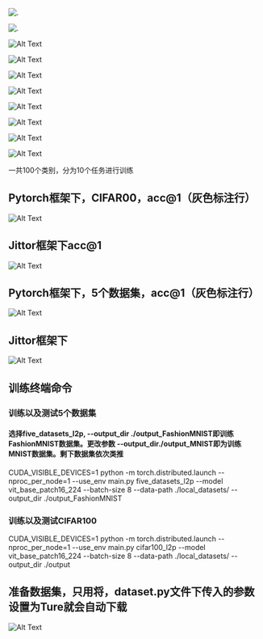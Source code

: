 

![.](/image/task1.png)

![.](/image/task2.png)

![Alt Text](/image/task3.png)

![Alt Text](/image/task4.png)

![Alt Text](/image/task5.png)

![Alt Text](/image/task6.png)

![Alt Text](/image/task7.png)

![Alt Text](/image/task8.png)

![Alt Text](/image/task9.png)

![Alt Text](/image/task10.png)

一共100个类别，分为10个任务进行训练

## Pytorch框架下，CIFAR00，acc@1（灰色标注行）

![Alt Text](/image/torchCifar100.png)

## Jittor框架下acc@1

![Alt Text](/image/jittorCifar100.png)

## Pytorch框架下，5个数据集，acc@1（灰色标注行）

![Alt Text](/image/pytorchFive.png)

## Jittor框架下

![Alt Text](/image/jittorFive.png)

## 训练终端命令

### 训练以及测试5个数据集

#### 选择five_datasets_l2p, --output_dir ./output_FashionMNIST即训练FashionMNIST数据集。更改参数 --output_dir./output_MNIST即为训练MNIST数据集。剩下数据集依次类推

CUDA_VISIBLE_DEVICES=1 python -m torch.distributed.launch --nproc_per_node=1 --use_env main.py five_datasets_l2p --model vit_base_patch16_224 --batch-size 8 --data-path ./local_datasets/ --output_dir ./output_FashionMNIST

### 训练以及测试CIFAR100

CUDA_VISIBLE_DEVICES=1 python -m torch.distributed.launch --nproc_per_node=1 --use_env main.py cifar100_l2p --model vit_base_patch16_224 --batch-size 8 --data-path ./local_datasets/ --output_dir ./output

## 准备数据集，只用将，dataset.py文件下传入的参数设置为Ture就会自动下载

![Alt Text](/image/python.png)
